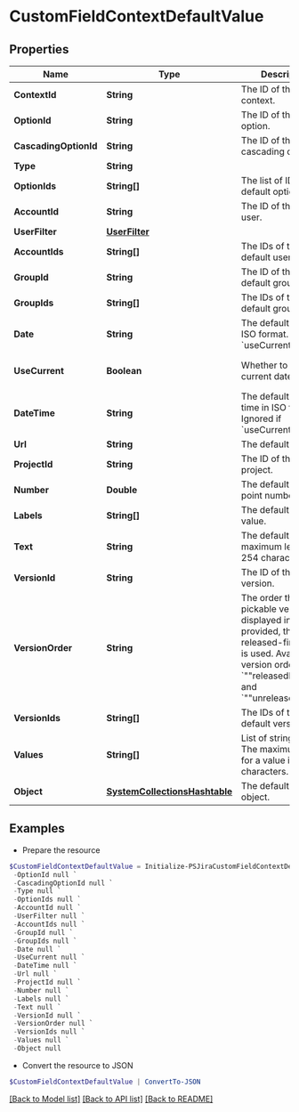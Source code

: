 # CustomFieldContextDefaultValue
## Properties

Name | Type | Description | Notes
------------ | ------------- | ------------- | -------------
**ContextId** | **String** | The ID of the context. | 
**OptionId** | **String** | The ID of the default option. | 
**CascadingOptionId** | **String** | The ID of the default cascading option. | [optional] 
**Type** | **String** |  | 
**OptionIds** | **String[]** | The list of IDs of the default options. | 
**AccountId** | **String** | The ID of the default user. | 
**UserFilter** | [**UserFilter**](UserFilter.md) |  | 
**AccountIds** | **String[]** | The IDs of the default users. | 
**GroupId** | **String** | The ID of the the default group. | 
**GroupIds** | **String[]** | The IDs of the default groups. | 
**Date** | **String** | The default date in ISO format. Ignored if &#x60;useCurrent&#x60; is true. | [optional] 
**UseCurrent** | **Boolean** | Whether to use the current date. | [optional] [default to $false]
**DateTime** | **String** | The default date-time in ISO format. Ignored if &#x60;useCurrent&#x60; is true. | [optional] 
**Url** | **String** | The default URL. | 
**ProjectId** | **String** | The ID of the default project. | 
**Number** | **Double** | The default floating-point number. | 
**Labels** | **String[]** | The default labels value. | 
**Text** | **String** | The default text. The maximum length is 254 characters. | [optional] 
**VersionId** | **String** | The ID of the default version. | 
**VersionOrder** | **String** | The order the pickable versions are displayed in. If not provided, the released-first order is used. Available version orders are &#x60;&quot;&quot;releasedFirst&quot;&quot;&#x60; and &#x60;&quot;&quot;unreleasedFirst&quot;&quot;&#x60;. | [optional] 
**VersionIds** | **String[]** | The IDs of the default versions. | 
**Values** | **String[]** | List of string values. The maximum length for a value is 254 characters. | [optional] 
**Object** | [**SystemCollectionsHashtable**](.md) | The default JSON object. | [optional] 

## Examples

- Prepare the resource
```powershell
$CustomFieldContextDefaultValue = Initialize-PSJiraCustomFieldContextDefaultValue  -ContextId null `
 -OptionId null `
 -CascadingOptionId null `
 -Type null `
 -OptionIds null `
 -AccountId null `
 -UserFilter null `
 -AccountIds null `
 -GroupId null `
 -GroupIds null `
 -Date null `
 -UseCurrent null `
 -DateTime null `
 -Url null `
 -ProjectId null `
 -Number null `
 -Labels null `
 -Text null `
 -VersionId null `
 -VersionOrder null `
 -VersionIds null `
 -Values null `
 -Object null
```

- Convert the resource to JSON
```powershell
$CustomFieldContextDefaultValue | ConvertTo-JSON
```

[[Back to Model list]](../README.md#documentation-for-models) [[Back to API list]](../README.md#documentation-for-api-endpoints) [[Back to README]](../README.md)


